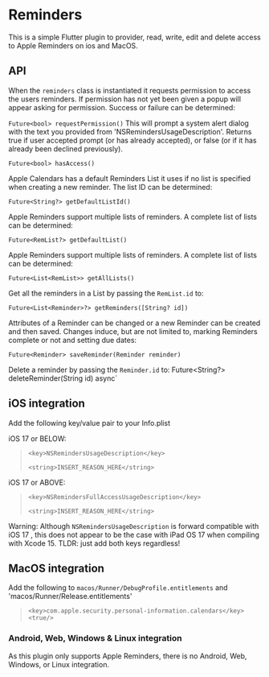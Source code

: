# Reminders

This is a simple Flutter plugin to provider, read, write, edit and delete access to Apple Reminders on ios and MacOS.

## API

When the `reminders` class is instantiated it requests permission to access the users reminders. If permission has not yet been given a popup will appear asking for permission. Success or failure can be determined:

`Future<bool> requestPermission()`
This will prompt a system alert dialog with the text you provided from 'NSRemindersUsageDescription'. Returns true if user accepted prompt (or has already accepted), or false (or if it has already been declined previously).

`Future<bool> hasAccess()`

Apple Calendars has a default Reminders List it uses if no list is specified when creating a new reminder. The list ID can be determined:

`Future<String?> getDefaultListId()`

Apple Reminders support multiple lists of reminders. A complete list of lists can be determined:

`Future<RemList?> getDefaultList()`

Apple Reminders support multiple lists of reminders. A complete list of lists can be determined:

`Future<List<RemList>> getAllLists()`

Get all the reminders in a List by passing the `RemList.id` to:

`Future<List<Reminder>?> getReminders([String? id])`

Attributes of a Reminder can be changed or a new Reminder can be created and then saved. Changes induce, but are not limited to, marking Reminders complete or not and setting due dates:

`Future<Reminder> saveReminder(Reminder reminder)`

Delete a reminder by passing the `Reminder.id` to:
Future<String?> deleteReminder(String id) async`

## iOS integration

Add the following key/value pair to your Info.plist

iOS 17 or BELOW:
>
>    `<key>NSRemindersUsageDescription</key>`
>
>    `<string>INSERT_REASON_HERE</string>`

iOS 17 or ABOVE:
>    `<key>NSRemindersFullAccessUsageDescription</key>`
>
>    `<string>INSERT_REASON_HERE</string>`

Warning: Although `NSRemindersUsageDescription` is forward compatible with iOS 17 , this does not appear to be the case with iPad OS 17 when compiling with Xcode 15. TLDR: just add both keys regardless!

## MacOS integration

Add the following to `macos/Runner/DebugProfile.entitlements` and 'macos/Runner/Release.entitlements'

>
>   `<key>com.apple.security.personal-information.calendars</key>`
>   `<true/>`
>

### Android, Web, Windows & Linux integration

As this plugin only supports Apple Reminders, there is no Android, Web, Windows, or Linux integration.
